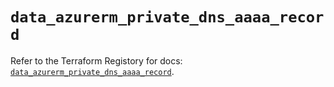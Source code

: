 # `data_azurerm_private_dns_aaaa_record`

Refer to the Terraform Registory for docs: [`data_azurerm_private_dns_aaaa_record`](https://registry.terraform.io/providers/hashicorp/azurerm/3.80.0/docs/data-sources/private_dns_aaaa_record).
